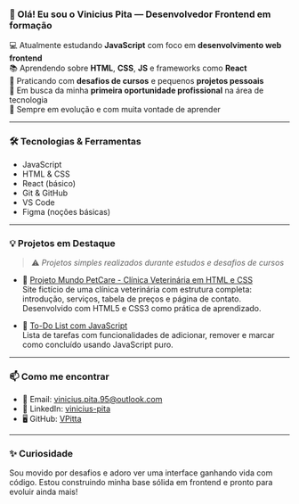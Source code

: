 ### 👋 Olá! Eu sou o Vinicius Pita — Desenvolvedor Frontend em formação

💻 Atualmente estudando **JavaScript** com foco em **desenvolvimento web frontend**  
📚 Aprendendo sobre **HTML**, **CSS**, **JS** e frameworks como **React**  
🔧 Praticando com **desafios de cursos** e pequenos **projetos pessoais**  
🚀 Em busca da minha **primeira oportunidade profissional** na área de tecnologia  
🌱 Sempre em evolução e com muita vontade de aprender

---

### 🛠️ Tecnologias & Ferramentas

- JavaScript  
- HTML & CSS  
- React (básico)  
- Git & GitHub  
- VS Code  
- Figma (noções básicas)

---

### 💡 Projetos em Destaque

> ⚠️ *Projetos simples realizados durante estudos e desafios de cursos*

- 📌 [Projeto Mundo PetCare - Clínica Veterinária em HTML e CSS](https://github.com/VPitta/SiteHTML.git)  
  Site fictício de uma clínica veterinária com estrutura completa: introdução, serviços, tabela de preços e página de contato. Desenvolvido com HTML5 e CSS3 como prática de aprendizado.

- 📌 [To-Do List com JavaScript](https://github.com/VPitta/nome-do-projeto)  
  Lista de tarefas com funcionalidades de adicionar, remover e marcar como concluído usando JavaScript puro.

---

### 📫 Como me encontrar

- 📧 Email: vinicius.pita.95@outlook.com  
- 💼 LinkedIn: [vinicius-pita](https://www.linkedin.com/in/vinicius-pita/)  
- 🖥️ GitHub: [VPitta](https://github.com/VPitta)

---

### ✨ Curiosidade

Sou movido por desafios e adoro ver uma interface ganhando vida com código. Estou construindo minha base sólida em frontend e pronto para evoluir ainda mais!
